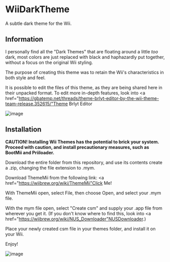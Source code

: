 # WiiDarkTheme
A subtle dark theme for the Wii.

## Information
I personally find all the "Dark Themes" that are floating around a little *too* dark, most colors are just replaced with black and haphazardly put together, without a focus on the original Wii styling.

The purpose of creating this theme was to retain the Wii's characteristics in both style and feel.

It is possible to edit the files of this theme, as they are being shared here in their unpacked format. To edit more in-depth features, look into <a href="https://gbatemp.net/threads/theme-brlyt-editor-by-the-wii-theme-team-release.352615/"Theme Brlyt Editor</a>

![image](https://github.com/user-attachments/assets/2be97106-6d28-4e4a-bf3a-8ca15c1d4828)

## Installation
**CAUTION! Installing Wii Themes has the potential to brick your system. Proceed with caution, and install precautionary measures, such as BootMii and Priiloader.**

Download the entire folder from this repository, and use its contents create a .zip, changing the file extension to .mym.

Download ThemeMii from the following link: <a href="https://wiibrew.org/wiki/ThemeMii"Click Me!</a>

With ThemeMii open, select File, then choose Open, and select your .mym file.

With the mym file open, select "Create csm" and supply your .app file from wherever you get it. (If you don't know where to find this, look into <a href="https://wiibrew.org/wiki/NUS_Downloader"NUSDownloader</a>.)

Place your newly created csm file in your themes folder, and install it on your Wii.

Enjoy!

![image](https://github.com/user-attachments/assets/d3bc9804-ba2b-47c1-bc28-b97ebd42c968)

